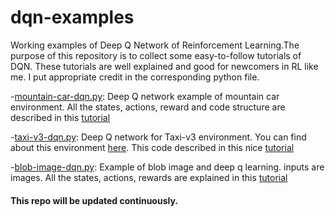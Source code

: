 # dqn-examples
Working examples of Deep Q Network of Reinforcement Learning.The purpose of this repository is to collect some easy-to-follow tutorials of DQN. These tutorials are well explained and good for newcomers in RL like me.  I put appropriate credit in the corresponding python file. 

-[mountain-car-dqn.py](mountain-car-dqn.py): Deep Q network example of mountain car environment. All the states, actions, reward and code structure are described in this [tutorial](https://adventuresinmachinelearning.com/reinforcement-learning-tensorflow/)

-[taxi-v3-dqn.py](taxi-v3-dqn.py): Deep Q network for Taxi-v3 environment. You can find about this environment [here](https://gym.openai.com/envs/Taxi-v2/). This code described in this nice [tutorial](https://rubikscode.net/2019/07/08/deep-q-learning-with-python-and-tensorflow-2-0/)

-[blob-image-dqn.py](blob-image-dqn.py): Example of blob image and deep q learning. inputs are images. All the states, actions, rewards are explained in this [tutorial](https://pythonprogramming.net/deep-q-learning-dqn-reinforcement-learning-python-tutorial/)

#### This repo will be updated continuously. 

